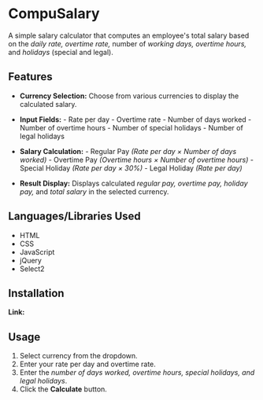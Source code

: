 # CompuSalary
A simple salary calculator that computes an employee's total salary based on the *daily rate, overtime rate,* number of *working days, overtime hours,* and *holidays* (special and legal).

## Features 
- **Currency Selection:** Choose from various currencies to display the calculated salary.
- **Input Fields:**
       - Rate per day 
       - Overtime rate
       - Number of days worked 
       - Number of overtime hours 
       - Number of special holidays
       - Number of legal holidays
       
- **Salary Calculation:**
       - Regular Pay *(Rate per day × Number of days worked)*
       - Overtime Pay *(Overtime hours × Number of overtime hours)*
       - Special Holiday *(Rate per day × 30%)*
       - Legal Holiday *(Rate per day)*
      
- **Result Display:** Displays calculated *regular pay, overtime pay, holiday pay,* and *total salary* in the selected currency.

## Languages/Libraries Used
- HTML
- CSS
- JavaScript 
- jQuery
- Select2

## Installation 
**Link:**

## Usage 
1. Select currency from the dropdown.
2. Enter your rate per day and overtime rate.
3. Enter the *number of days worked, overtime hours, special holidays, and legal holidays*.
4. Click the **Calculate** button.
